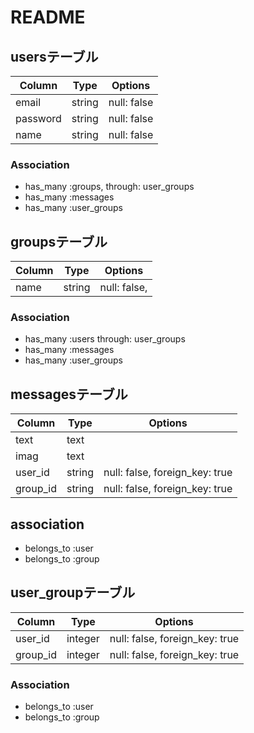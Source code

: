 # README

## usersテーブル

|Column|Type|Options|
|------|----|-------|
|email|string|null: false|
|password|string|null: false|
|name|string|null: false|
### Association
- has_many :groups, through:  user_groups
- has_many :messages
- has_many :user_groups

## groupsテーブル

|Column|Type|Options|
|------|----|-------|
|name|string|null: false,|
### Association
- has_many :users through: user_groups
- has_many :messages
- has_many :user_groups

## messagesテーブル

|Column|Type|Options|
|------|----|-------|
|text|text| |
|imag|text| |
|user_id|string|null: false, foreign_key: true|
|group_id|string|null: false, foreign_key: true|
## association
- belongs_to :user
- belongs_to :group

## user_groupテーブル

|Column|Type|Options|
|------|----|-------|
|user_id|integer|null: false, foreign_key: true|
|group_id|integer|null: false, foreign_key: true|
### Association
- belongs_to :user
- belongs_to :group
